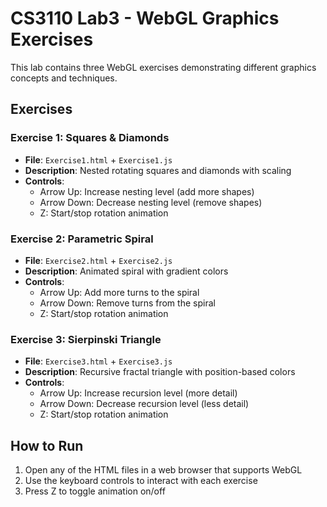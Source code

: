 # CS3110 Lab3 - WebGL Graphics Exercises

This lab contains three WebGL exercises demonstrating different graphics concepts and techniques.

## Exercises

### Exercise 1: Squares & Diamonds
- **File**: `Exercise1.html` + `Exercise1.js`
- **Description**: Nested rotating squares and diamonds with scaling
- **Controls**:
  - Arrow Up: Increase nesting level (add more shapes)
  - Arrow Down: Decrease nesting level (remove shapes)
  - Z: Start/stop rotation animation

### Exercise 2: Parametric Spiral
- **File**: `Exercise2.html` + `Exercise2.js`
- **Description**: Animated spiral with gradient colors
- **Controls**:
  - Arrow Up: Add more turns to the spiral
  - Arrow Down: Remove turns from the spiral
  - Z: Start/stop rotation animation

### Exercise 3: Sierpinski Triangle
- **File**: `Exercise3.html` + `Exercise3.js`
- **Description**: Recursive fractal triangle with position-based colors
- **Controls**:
  - Arrow Up: Increase recursion level (more detail)
  - Arrow Down: Decrease recursion level (less detail)
  - Z: Start/stop rotation animation

## How to Run

1. Open any of the HTML files in a web browser that supports WebGL
2. Use the keyboard controls to interact with each exercise
3. Press Z to toggle animation on/off
